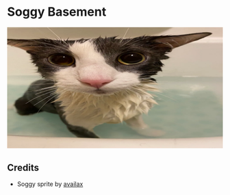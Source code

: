 # Soggy Basement
<img src="https://raw.githubusercontent.com/Capeling/soggy-mod/refs/heads/main/resources/SoggySheet/GJ_sog_001.png">

## Credits
- Soggy sprite by [availax](https://availax.xyz)